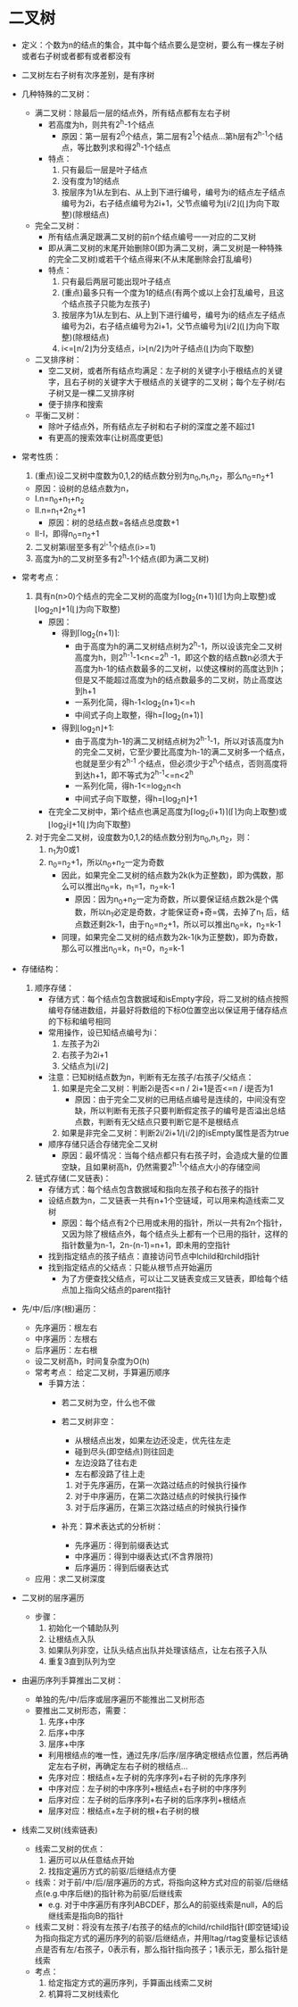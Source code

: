 # 二叉树

- 定义：个数为n的结点的集合，其中每个结点要么是空树，要么有一棵左子树或者右子树或者都有或者都没有
- 二叉树左右子树有次序差别，是有序树
- 几种特殊的二叉树：
    - 满二叉树：除最后一层的结点外，所有结点都有左右子树
        - 若高度为h，则共有2<sup>h</sup>-1个结点
            - 原因：第一层有2<sup>0</sup>个结点，第二层有2<sup>1</sup>个结点...第h层有2<sup>h-1</sup>个结点，等比数列求和得2<sup>h</sup>-1个结点
        - 特点：
            1. 只有最后一层是叶子结点
            2. 没有度为1的结点
            3. 按层序为1从左到右、从上到下进行编号，编号为i的结点左子结点编号为2i，右子结点编号为2i+1，父节点编号为⌊i/2⌋(⌊⌋为向下取整)(除根结点)
    - 完全二叉树：
        - 所有结点满足跟满二叉树的前n个结点编号一一对应的二叉树
        - 即从满二叉树的末尾开始删除0(即为满二叉树，满二叉树是一种特殊的完全二叉树)或若干个结点得来(不从末尾删除会打乱编号)
        - 特点：
            1. 只有最后两层可能出现叶子结点
            2. (重点)最多只有一个度为1的结点(有两个或以上会打乱编号，且这个结点孩子只能为左孩子)
            3. 按层序为1从左到右、从上到下进行编号，编号为i的结点左子结点编号为2i，右子结点编号为2i+1，父节点编号为⌊i/2⌋(⌊⌋为向下取整)(除根结点)
            4. i<=⌊n/2⌋为分支结点，i>⌊n/2⌋为叶子结点(⌊⌋为向下取整)
    - 二叉排序树：
        - 空二叉树，或者所有结点均满足：左子树的关键字小于根结点的关键字，且右子树的关键字大于根结点的关键字的二叉树；每个左子树/右子树又是一棵二叉排序树
        - 便于排序和搜索
    - 平衡二叉树：
        - 除叶子结点外，所有结点左子树和右子树的深度之差不超过1
        - 有更高的搜索效率(让树高度更低)
- 常考性质：
    1. (重点)设二叉树中度数为0,1,2的结点数分别为n<sub>0</sub>,n<sub>1</sub>,n<sub>2</sub>，那么n<sub>0</sub>=n<sub>2</sub>+1

    - 原因：设树的总结点数为n，
    - I.n=n<sub>0</sub>+n<sub>1</sub>+n<sub>2</sub>
    - II.n=n<sub>1</sub>+2n<sub>2</sub>+1
        - 原因：树的总结点数=各结点总度数+1
    - II-I，即得n<sub>0</sub>=n<sub>2</sub>+1

    2. 二叉树第i层至多有2<sup>i-1</sup>个结点(i>=1)
    3. 高度为h的二叉树至多有2<sup>h</sup>-1个结点(即为满二叉树)
- 常考考点：
    1. 具有n(n>0)个结点的完全二叉树的高度为⌈log<sub>2</sub>(n+1)⌉(⌈⌉为向上取整)或⌊log<sub>2</sub>n⌋+1(⌊⌋为向下取整)
        - 原因：
            - 得到⌈log<sub>2</sub>(n+1)⌉:
                - 由于高度为h的满二叉树结点树为2<sup>h</sup>-1，所以设该完全二叉树高度为h，则2<sup>h-1</sup>-1<n<=2<sup>h</sup>
                  -1，即这个数的结点数n必须大于高度为h-1的结点数最多的二叉树，以使这棵树的高度达到h；但是又不能超过高度为h的结点数最多的二叉树，防止高度达到h+1
                - 一系列化简，得h-1<log<sub>2</sub>(n+1)<=h
                - 中间式子向上取整，得h=⌈log<sub>2</sub>(n+1)⌉
            - 得到⌊log<sub>2</sub>n⌋+1:
                - 由于高度为h-1的满二叉树结点树为2<sup>h-1</sup>-1，所以对该高度为h的完全二叉树，它至少要比高度为h-1的满二叉树多一个结点，也就是至少有2<sup>h-1</sup>
                  个结点，但必须少于2<sup>h</sup>个结点，否则高度将到达h+1，即不等式为2<sup>h-1</sup><=n<2<sup>h</sup>
                - 一系列化简，得h-1<=log<sub>2</sub>n<h
                - 中间式子向下取整，得h=⌊log<sub>2</sub>n⌋+1
        - 在完全二叉树中，第i个结点也满足高度为⌈log<sub>2</sub>(i+1)⌉(⌈⌉为向上取整)或⌊log<sub>2</sub>i⌋+1(⌊⌋为向下取整)
    2. 对于完全二叉树，设度数为0,1,2的结点数分别为n<sub>0</sub>,n<sub>1</sub>,n<sub>2</sub>，则：
        1. n<sub>1</sub>为0或1
        2. n<sub>0</sub>=n<sub>2</sub>+1，所以n<sub>0</sub>+n<sub>2</sub>一定为奇数
            - 因此，如果完全二叉树的结点数为2k(k为正整数)，即为偶数，那么可以推出n<sub>0</sub>=k，n<sub>1</sub>=1，n<sub>2</sub>=k-1
                - 原因：因为n<sub>0</sub>+n<sub>2</sub>一定为奇数，所以要保证结点数2k是个偶数，所以n<sub>1</sub>必定是奇数，才能保证奇+奇=偶，去掉了n<sub>1</sub>
                  后，结点数还剩2k-1，由于n<sub>0</sub>=n<sub>2</sub>+1，所以可以推出n<sub>0</sub>=k，n<sub>2</sub>=k-1
            - 同理，如果完全二叉树的结点数为2k-1(k为正整数)，即为奇数，那么可以推出n<sub>0</sub>=k，n<sub>1</sub>=0，n<sub>2</sub>=k-1
- 存储结构：
    1. 顺序存储：
        - 存储方式：每个结点包含数据域和isEmpty字段，将二叉树的结点按照编号存储进数组，并最好将数组的下标0位置空出以保证用于储存结点的下标和编号相同
        - 常用操作，设已知结点编号为i：
            1. 左孩子为2i
            2. 右孩子为2i+1
            3. 父结点为⌊i/2⌋
        - 注意：已知树结点数为n，判断有无左孩子/右孩子/父结点：
            1. 如果是完全二叉树：判断2i是否<=n / 2i+1是否<=n / i是否为1
                - 原因：由于完全二叉树的已用结点编号是连续的，中间没有空缺，所以判断有无孩子只要判断假定孩子的编号是否溢出总结点数，判断有无父结点只要判断它是不是根结点
            2. 如果是非完全二叉树：判断2i/2i+1/⌊i/2⌋的isEmpty属性是否为true
        - 顺序存储只适合存储完全二叉树
            - 原因：最坏情况：当每个结点都只有右孩子时，会造成大量的位置空缺，且如果树高h，仍然需要2<sup>h-1</sup>个结点大小的存储空间
    2. 链式存储(二叉链表)：
        - 存储方式：每个结点包含数据域和指向左孩子和右孩子的指针
        - 设结点数为n，二叉链表一共有n+1个空链域，可以用来构造线索二叉树
            - 原因：每个结点有2个已用或未用的指针，所以一共有2n个指针，又因为除了根结点外，每个结点头上都有一个已用的指针，这样的指针数量为n-1，2n-(n-1)=n+1，即未用的空指针
        - 找到指定结点的孩子结点：直接访问节点中lchild和rchild指针
        - 找到指定结点的父结点：只能从根节点开始遍历
            - 为了方便查找父结点，可以让二叉链表变成三叉链表，即给每个结点加上指向父结点的parent指针
- 先/中/后/序(根)遍历：
    - 先序遍历：根左右
    - 中序遍历：左根右
    - 后序遍历：左右根
    - 设二叉树高h，时间复杂度为O(h)
    - 常考考点： 给定二叉树，手算遍历顺序
        - 手算方法：
            - 若二叉树为空，什么也不做
            - 若二叉树非空：
                - 从根结点出发，如果左边还没走，优先往左走
                - 碰到尽头(即空结点)则往回走
                - 左边没路了往右走
                - 左右都没路了往上走

                1. 对于先序遍历，在第一次路过结点的时候执行操作
                2. 对于中序遍历，在第二次路过结点的时候执行操作
                3. 对于后序遍历，在第三次路过结点的时候执行操作

            - 补充：算术表达式的分析树：
                - 先序遍历：得到前缀表达式
                - 中序遍历：得到中缀表达式(不含界限符)
                - 后序遍历：得到后缀表达式
    - 应用：求二叉树深度
- 二叉树的层序遍历
  - 步骤：
    1. 初始化一个辅助队列
    2. 让根结点入队
    3. 如果队列非空，让队头结点出队并处理该结点，让左右孩子入队
    4. 重复3直到队列为空
- 由遍历序列手算推出二叉树：
  - 单独的先/中/后序或层序遍历不能推出二叉树形态
  - 要推出二叉树形态，需要：
    1. 先序+中序
    2. 后序+中序
    3. 层序+中序
    - 利用根结点的唯一性，通过先序/后序/层序确定根结点位置，然后再确定左右子树，再确定左右子树的根结点...
    - 先序对应：根结点+左子树的先序序列+右子树的先序序列
    - 中序对应：左子树的中序序列+根结点+右子树的中序序列
    - 后序对应：左子树的后序序列+右子树的后序序列+根结点
    - 层序对应：根结点+左子树的根+右子树的根
- 线索二叉树(线索链表)
  - 线索二叉树的优点：
    1. 遍历可以从任意结点开始
    2. 找指定遍历方式的前驱/后继结点方便
  - 线索：对于前/中/后/层序遍历的方式，将指向这种方式对应的前驱/后继结点(e.g.中序后继)的指针称为前驱/后继线索
    - e.g. 对于中序遍历有序列ABCDEF，那么A的前驱线索是null，A的后继线索是指向B的指针
  - 线索二叉树：将没有左孩子/右孩子的结点的lchild/rchild指针(即空链域)设为指向指定方式的遍历序列的前驱/后继结点，并用ltag/rtag变量标记该结点是否有左/右孩子，0表示有，那么指针指向孩子；1表示无，那么指针是线索
  - 考点：
    1. 给定指定方式的遍历序列，手算画出线索二叉树
    2. 机算将二叉树线索化